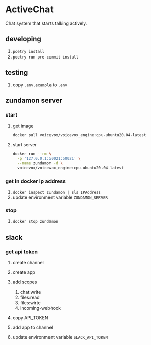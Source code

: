 # ActiveChat

Chat system that starts talking actively.

## developing

1. `poetry install`
1. `poetry run pre-commit install`

## testing

1. copy `.env.example` to `.env`

## zundamon server

### start

1. get image

    ```bash
    docker pull voicevox/voicevox_engine:cpu-ubuntu20.04-latest
    ```

1. start server

    ```bash
    docker run --rm \
      -p '127.0.0.1:50021:50021' \
      --name zundamon -d \
      voicevox/voicevox_engine:cpu-ubuntu20.04-latest
    ```

### get in docker ip address

1. `docker inspect zundamon | sls IPAddress`
1. update environment variable `ZUNDAMON_SERVER`

### stop

1. `docker stop zundamon`

## slack

### get api token

1. create channel
1. create app
1. add scopes

    1. chat:write
    1. files:read
    1. files:wirte
    1. incoming-webhook

1. copy API_TOKEN
1. add app to channel
1. update environment variable `SLACK_API_TOKEN`
